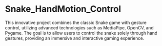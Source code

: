 # Snake_HandMotion_Control
This innovative project combines the classic Snake game with gesture control, utilizing advanced technologies such as MediaPipe, OpenCV, and Pygame. The goal is to allow users to control the snake solely through hand gestures, providing an immersive and interactive gaming experience.
